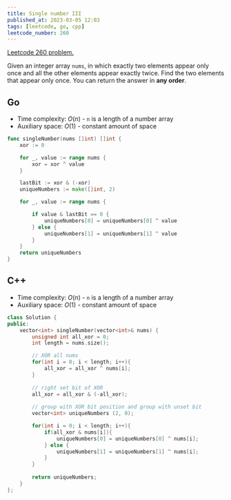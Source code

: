 ```yaml
---
title: Single number III
published_at: 2023-03-05 12:03
tags: [leetcode, go, cpp]
leetcode_number: 260
---
```


[Leetcode 260 problem.](https://leetcode.com/problems/single-number-iii/)

Given an integer array `nums`, in which exactly two elements appear only once and all the other elements appear exactly twice. Find the two elements that appear only once. You can return the answer in **any order**.

## Go

- Time complexity: $O(n)$ - `n` is a length of a number array
- Auxiliary space: $O(1)$ - constant amount of space

```go
func singleNumber(nums []int) []int {
    xor := 0

    for _, value := range nums {
        xor = xor ^ value
    }

    lastBit := xor & (-xor)
    uniqueNumbers := make([]int, 2)

    for _, value := range nums {

        if value & lastBit == 0 {
            uniqueNumbers[0] = uniqueNumbers[0] ^ value
        } else {
            uniqueNumbers[1] = uniqueNumbers[1] ^ value
        }
    }
    return uniqueNumbers
}
```

## C++

- Time complexity: $O(n)$ - `n` is a length of a number array
- Auxiliary space: $O(1)$ - constant amount of space

```cpp
class Solution {
public:
    vector<int> singleNumber(vector<int>& nums) {
        unsigned int all_xor = 0;
        int length = nums.size();

        // XOR all nums
        for(int i = 0; i < length; i++){
            all_xor = all_xor ^ nums[i];
        }
        
        // right set bit of XOR
        all_xor = all_xor & (-all_xor);
        
        // group with XOR bit position and group with unset bit
        vector<int> uniqueNumbers (2, 0);

        for(int i = 0; i < length; i++){
            if(all_xor & nums[i]){
                uniqueNumbers[0] = uniqueNumbers[0] ^ nums[i];
            } else {
                uniqueNumbers[1] = uniqueNumbers[1] ^ nums[i];
            }
        }
        
        return uniqueNumbers;
    }
};
```
